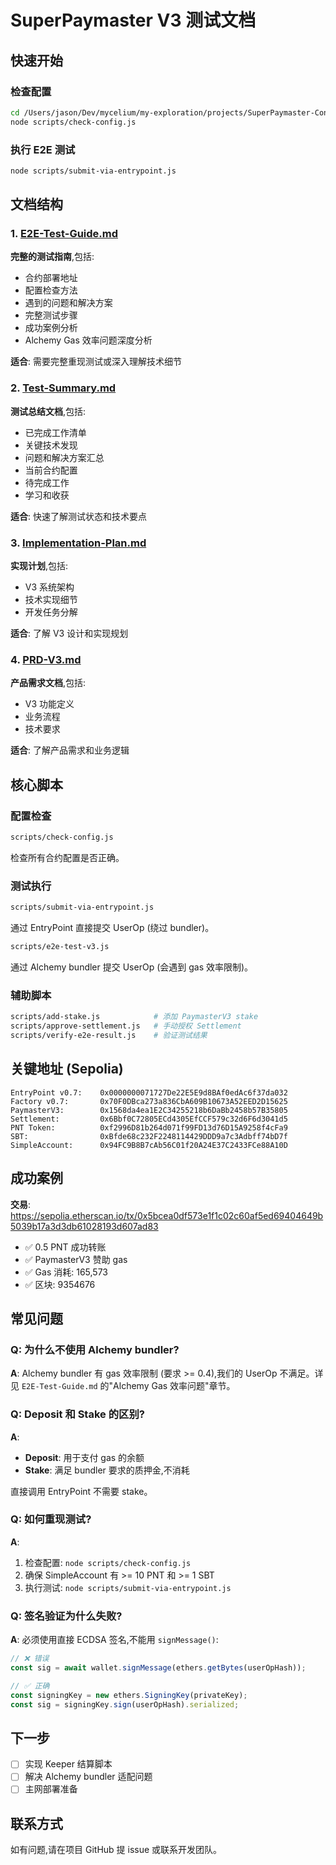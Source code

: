 # SuperPaymaster V3 测试文档

## 快速开始

### 检查配置
```bash
cd /Users/jason/Dev/mycelium/my-exploration/projects/SuperPaymaster-Contract
node scripts/check-config.js
```

### 执行 E2E 测试
```bash
node scripts/submit-via-entrypoint.js
```

## 文档结构

### 1. [E2E-Test-Guide.md](./E2E-Test-Guide.md)
**完整的测试指南**,包括:
- 合约部署地址
- 配置检查方法
- 遇到的问题和解决方案
- 完整测试步骤
- 成功案例分析
- Alchemy Gas 效率问题深度分析

**适合**: 需要完整重现测试或深入理解技术细节

### 2. [Test-Summary.md](./Test-Summary.md)
**测试总结文档**,包括:
- 已完成工作清单
- 关键技术发现
- 问题和解决方案汇总
- 当前合约配置
- 待完成工作
- 学习和收获

**适合**: 快速了解测试状态和技术要点

### 3. [Implementation-Plan.md](./Implementation-Plan.md)
**实现计划**,包括:
- V3 系统架构
- 技术实现细节
- 开发任务分解

**适合**: 了解 V3 设计和实现规划

### 4. [PRD-V3.md](./PRD-V3.md)
**产品需求文档**,包括:
- V3 功能定义
- 业务流程
- 技术要求

**适合**: 了解产品需求和业务逻辑

## 核心脚本

### 配置检查
```bash
scripts/check-config.js
```
检查所有合约配置是否正确。

### 测试执行
```bash
scripts/submit-via-entrypoint.js
```
通过 EntryPoint 直接提交 UserOp (绕过 bundler)。

```bash
scripts/e2e-test-v3.js
```
通过 Alchemy bundler 提交 UserOp (会遇到 gas 效率限制)。

### 辅助脚本
```bash
scripts/add-stake.js            # 添加 PaymasterV3 stake
scripts/approve-settlement.js   # 手动授权 Settlement
scripts/verify-e2e-result.js    # 验证测试结果
```

## 关键地址 (Sepolia)

```
EntryPoint v0.7:    0x0000000071727De22E5E9d8BAf0edAc6f37da032
Factory v0.7:       0x70F0DBca273a836CbA609B10673A52EED2D15625
PaymasterV3:        0x1568da4ea1E2C34255218b6DaBb2458b57B35805
Settlement:         0x6Bbf0C72805ECd4305EfCCF579c32d6F6d3041d5
PNT Token:          0xf2996D81b264d071f99FD13d76D15A9258f4cFa9
SBT:                0xBfde68c232F2248114429DDD9a7c3Adbff74bD7f
SimpleAccount:      0x94FC9B8B7cAb56C01f20A24E37C2433FCe88A10D
```

## 成功案例

**交易**: https://sepolia.etherscan.io/tx/0x5bcea0df573e1f1c02c60af5ed69404649b5039b17a3d3db61028193d607ad83

- ✅ 0.5 PNT 成功转账
- ✅ PaymasterV3 赞助 gas
- ✅ Gas 消耗: 165,573
- ✅ 区块: 9354676

## 常见问题

### Q: 为什么不使用 Alchemy bundler?
**A**: Alchemy bundler 有 gas 效率限制 (要求 >= 0.4),我们的 UserOp 不满足。详见 `E2E-Test-Guide.md` 的"Alchemy Gas 效率问题"章节。

### Q: Deposit 和 Stake 的区别?
**A**: 
- **Deposit**: 用于支付 gas 的余额
- **Stake**: 满足 bundler 要求的质押金,不消耗

直接调用 EntryPoint 不需要 stake。

### Q: 如何重现测试?
**A**: 
1. 检查配置: `node scripts/check-config.js`
2. 确保 SimpleAccount 有 >= 10 PNT 和 >= 1 SBT
3. 执行测试: `node scripts/submit-via-entrypoint.js`

### Q: 签名验证为什么失败?
**A**: 必须使用直接 ECDSA 签名,不能用 `signMessage()`:
```javascript
// ❌ 错误
const sig = await wallet.signMessage(ethers.getBytes(userOpHash));

// ✅ 正确
const signingKey = new ethers.SigningKey(privateKey);
const sig = signingKey.sign(userOpHash).serialized;
```

## 下一步

- [ ] 实现 Keeper 结算脚本
- [ ] 解决 Alchemy bundler 适配问题
- [ ] 主网部署准备

## 联系方式

如有问题,请在项目 GitHub 提 issue 或联系开发团队。
